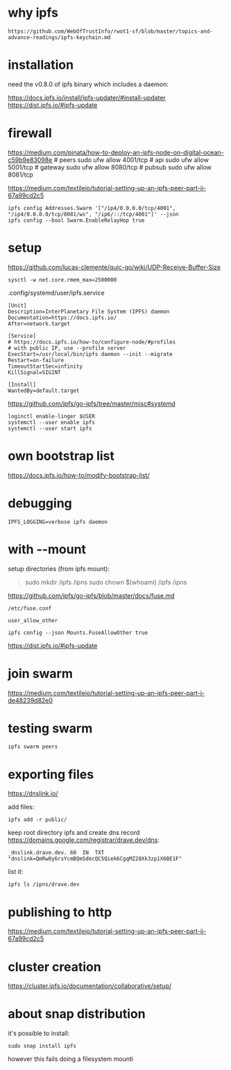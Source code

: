 # why ipfs

    https://github.com/WebOfTrustInfo/rwot1-sf/blob/master/topics-and-advance-readings/ipfs-keychain.md

# installation

need the v0.8.0 of ipfs binary which includes a daemon:

https://docs.ipfs.io/install/ipfs-updater/#install-updater
https://dist.ipfs.io/#ipfs-update

# firewall


https://medium.com/pinata/how-to-deploy-an-ipfs-node-on-digital-ocean-c59b9e83098e
    # peers
    sudo ufw allow 4001/tcp
    # api
    sudo ufw allow 5001/tcp
    # gateway
    sudo ufw allow 8080/tcp
    # pubsub
    sudo ufw allow 8081/tcp

https://medium.com/textileio/tutorial-setting-up-an-ipfs-peer-part-ii-67a99cd2c5

    ipfs config Addresses.Swarm '["/ip4/0.0.0.0/tcp/4001", "/ip4/0.0.0.0/tcp/8081/ws", "/ip6/::/tcp/4001"]' --json
    ipfs config --bool Swarm.EnableRelayHop true

# setup

https://github.com/lucas-clemente/quic-go/wiki/UDP-Receive-Buffer-Size

    sysctl -w net.core.rmem_max=2500000

.config/systemd/user/ipfs.service

    [Unit]
    Description=InterPlanetary File System (IPFS) daemon
    Documentation=https://docs.ipfs.io/
    After=network.target

    [Service]
    # https://docs.ipfs.io/how-to/configure-node/#profiles
    # with public IP, use --profile server
    ExecStart=/usr/local/bin/ipfs daemon --init --migrate
    Restart=on-failure
    TimeoutStartSec=infinity
    KillSignal=SIGINT

    [Install]
    WantedBy=default.target

https://github.com/ipfs/go-ipfs/tree/master/misc#systemd

    loginctl enable-linger $USER
    systemctl --user enable ipfs
    systemctl --user start ipfs

# own bootstrap list

https://docs.ipfs.io/how-to/modify-bootstrap-list/

# debugging

    IPFS_LOGGING=verbose ipfs daemon

# with --mount
setup directories (from ipfs mount):

  > sudo mkdir /ipfs /ipns
  > sudo chown $(whoami) /ipfs /ipns


https://github.com/ipfs/go-ipfs/blob/master/docs/fuse.md

    /etc/fuse.conf

    user_allow_other

    ipfs config --json Mounts.FuseAllowOther true


https://dist.ipfs.io/#ipfs-update

# join swarm

https://medium.com/textileio/tutorial-setting-up-an-ipfs-peer-part-i-de48239d82e0



# testing swarm

    ipfs swarm peers

# exporting files

https://dnslink.io/


add files:

    ipfs add -r public/

keep root directory ipfs and create dns record https://domains.google.com/registrar/drave.dev/dns:

    _dnslink.drave.dev.	60	IN	TXT	"dnslink=QmRw8y6rsYcmBQmSdecQC5Qiek6CgqMZ28Xk3zp1X6BE1F"

list it:

    ipfs ls /ipns/drave.dev

# publishing to http

https://medium.com/textileio/tutorial-setting-up-an-ipfs-peer-part-ii-67a99cd2c5

# cluster creation

https://cluster.ipfs.io/documentation/collaborative/setup/

# about snap distribution


it's possible to install:

    sudo snap install ipfs

however this fails doing a filesystem mounti
